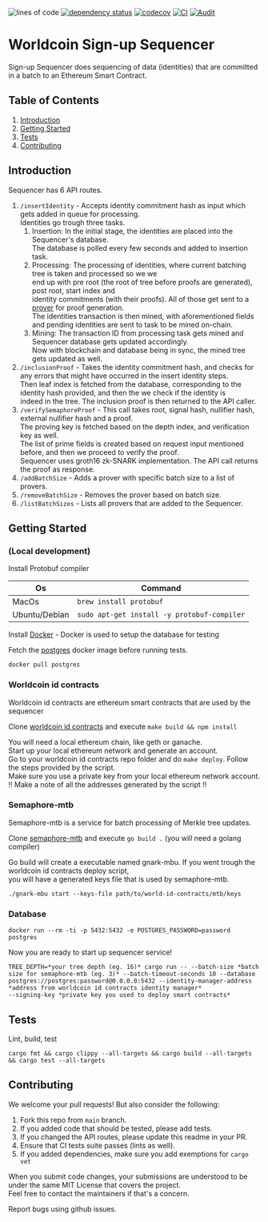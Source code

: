 
![lines of code](https://img.shields.io/tokei/lines/github/worldcoin/signup-sequencer)
[![dependency status](https://deps.rs/repo/github/worldcoin/signup-sequencer/status.svg)](https://deps.rs/repo/github/worldcoin/signup-sequencer)
[![codecov](https://codecov.io/gh/worldcoin/signup-sequencer/branch/main/graph/badge.svg?token=WBPZ9U4TTO)](https://codecov.io/gh/worldcoin/signup-sequencer)
[![CI](https://github.com/worldcoin/signup-sequencer/actions/workflows/test.yml/badge.svg)](https://github.com/worldcoin/signup-sequencer/actions/workflows/test.yml)
[![Audit](https://github.com/worldcoin/signup-sequencer/actions/workflows/audit.yml/badge.svg)](https://github.com/worldcoin/signup-sequencer/actions/workflows/audit.yml)

# Worldcoin Sign-up Sequencer

Sign-up Sequencer does sequencing of data (identities) that are committed in a batch to an Ethereum Smart Contract.

## Table of Contents
1. [Introduction](#introduction)
2. [Getting Started](#getting-started)
3. [Tests](#tests)
4. [Contributing](#contributing)

## Introduction

Sequencer has 6 API routes.

1. `/insertIdentity` - Accepts identity commitment hash as input which gets added in queue for processing.  
    Identities go trough three tasks.  
    1. Insertion: In the initial stage, the identities are placed into the Sequencer's database.  
    The database is polled every few seconds and added to insertion task.  
    2. Processing: The processing of identities, where current batching tree is taken and processed so we we  
    end up with pre root (the root of tree before proofs are generated), post root, start index and  
    identity commitments (with their proofs). All of those get sent to a [prover](#semaphore-mtb) for proof generation.  
    The identities transaction is then mined, with aforementioned fields and pending identities are sent to task to be mined on-chain.  
    3. Mining:  The transaction ID from processing task gets mined and Sequencer database gets updated accordingly.  
    Now with blockchain and database being in sync, the mined tree gets updated as well.  
2. `/inclusionProof` - Takes the identity commitment hash, and checks for any errors that might have occurred in the insert identity steps.  
    Then leaf index is fetched from the database, corresponding to the identity hash provided, and then the we check if the identity is  
    indeed in the tree. The inclusion proof is then returned to the API caller.  
3. `/verifySemaphoreProof` - This call takes root, signal hash, nullifier hash, external nullifier hash and a proof.  
    The proving key is fetched based on the depth index, and verification key as well.  
    The list of prime fields is created based on request input mentioned before, and then we proceed to verify the proof.   
    Sequencer uses groth16 zk-SNARK implementation.
    The API call returns the proof as response.  
4.  `/addBatchSize` - Adds a prover with specific batch size to a list of provers.  
5.  `/removeBatchSize` - Removes the prover based on batch size.  
6.  `/listBatchSizes` - Lists all provers that are added to the Sequencer.  
     


## Getting Started 
### (Local development)
Install Protobuf compiler

| Os            | Command                                     |
| ------------- | ------------------------------------------- |
| MacOs         | `brew install protobuf`                     |
| Ubuntu/Debian | `sudo apt-get install -y protobuf-compiler` |

Install [Docker](https://docs.docker.com/get-docker/) - Docker is used to setup the database for testing

Fetch the [postgres](https://hub.docker.com/_/postgres) docker image before running tests.

```shell
docker pull postgres
```

### Worldcoin id contracts
Worldcoin id contracts are ethereum smart contracts that are used by the sequencer  

Clone [worldcoin id contracts](https://github.com/worldcoin/world-id-contracts) and execute `make build && npm install`  

You will need a local ethereum chain, like geth or ganache.  
Start up your local ethereum network and generate an account.  
Go to your worldcoin id contracts repo folder and do `make deploy`. Follow the steps provided by the script.  
Make sure you use a private key from your local ethereum network account.  
!! Make a note of all the addresses generated by the script !!  

### Semaphore-mtb
Semaphore-mtb is a service for batch processing of Merkle tree updates.

Clone [semaphore-mtb](https://github.com/worldcoin/semaphore-mtb) and execute `go build .` (you will need a golang compiler)  

Go build will create a executable named gnark-mbu.  If you went trough the worldcoin id contracts deploy script,  
you will have a generated keys file that is used by semaphore-mtb.
```shell
./gnark-mbu start --keys-file path/to/world-id-contracts/mtb/keys
```

### Database

```shell
docker run --rm -ti -p 5432:5432 -e POSTGRES_PASSWORD=password postgres
```

Now you are ready to start up sequencer service!  
```shell
TREE_DEPTH=*your tree depth (eg. 16)* cargo run -- --batch-size *batch size for semaphore-mtb (eg. 3)* --batch-timeout-seconds 10 --database postgres://postgres:password@0.0.0.0:5432 --identity-manager-address *address from worldcoin id contracts identity manager* 
--signing-key *private key you used to deploy smart contracts*
```

## Tests

Lint, build, test

```shell
cargo fmt && cargo clippy --all-targets && cargo build --all-targets && cargo test --all-targets
```

## Contributing

We welcome your pull requests! But also consider the following:  

1. Fork this repo from `main` branch.  
2. If you added code that should be tested, please add tests.  
3. If you changed the API routes, please update this readme in your PR.  
4. Ensure that CI tests suite passes (lints as well).  
5. If you added dependencies, make sure you add exemptions for `cargo vet`  

When you submit code changes, your submissions are understood to be under the same MIT License that covers the project.  
Feel free to contact the maintainers if that's a concern.  

Report bugs using github issues.  
